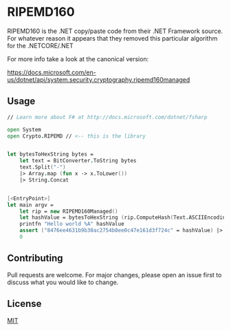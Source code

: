 
# RIPEMD160

RIPEMD160 is the .NET copy/paste code from their .NET Framework source. For whatever reason it appears that they removed this particular algorithm for the .NETCORE/.NET

For more info take a look at the canonical version:

https://docs.microsoft.com/en-us/dotnet/api/system.security.cryptography.ripemd160managed

## Usage

```fsharp
// Learn more about F# at http://docs.microsoft.com/dotnet/fsharp

open System
open Crypto.RIPEMD // <-- this is the library


let bytesToHexString bytes =
    let text = BitConverter.ToString bytes
    text.Split("-")
    |> Array.map (fun x -> x.ToLower())
    |> String.Concat


[<EntryPoint>]
let main argv =
    let rip = new RIPEMD160Managed()
    let hashValue = bytesToHexString (rip.ComputeHash(Text.ASCIIEncoding.ASCII.GetBytes "Hello World!"))
    printfn "Hello world %A" hashValue
    assert ("8476ee4631b9b30ac2754b0ee0c47e161d3f724c" = hashValue) |> ignore
    0
```

## Contributing
Pull requests are welcome. For major changes, please open an issue first to discuss what you would like to change.


## License
[MIT](https://choosealicense.com/licenses/mit/)